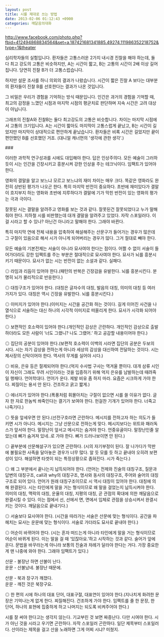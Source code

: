 ```yaml
---
layout: post
title: 시를 제대로 쓰는 방법
date: 2013-02-06 01:12:43 +0900
categories: 깨달음의대화
---
```

<http://www.facebook.com/photo.php?fbid=412494868834564&set=a.187421681341885.49274.111986352218752&type=1&theater> 
  




심리학자들의 실험입니다. 환자들은 고통스러운 2가지 내시경 진찰을 해야 하는데, 둘 다 최고 강도의 고통은 비슷하지만, A는 시간이 짧고, B는 고통의 시간이 2배 이상 길어집니다. 당연히 진찰 B가 더 고통스럽습니다. 


  


하지만 설문 조사를 하니 의외의 결과가 나왔습니다. 시간이 짧은 진찰 A 보다는 대부분의 환자들이 진찰 B를 선호한다는 결과가 나온 것입니다. 


  


그 비밀은 우리가 경험을 기억하는 방식 때문입니다. 인간은 과거의 경험을 기억할 때, 최고의 감정을 느꼈던 시점과 마지막 시점의 평균치로 판단하며 지속 시간은 고려 대상이 아닙니다. 


  


그래프의 진찰A와 진찰B는 둘다 최고강도의 고통은 비슷합니다. 차이는 마지막 시점에서 고통의 크기입니다. A는 시간이 짧아도 마지막이 고통스럽게 끝났고, B는 시간이 길었지만 마지막이 상대적으로 편안하게 끝났습니다. 환자들은 비록 시간은 길었지만 끝이 편안했던 B를 선호했던 거죠. (대니얼 캐너먼의 '생각에 관한 생각'.) 


  


\### 


  


이러한 과학적 연구성과를 시에도 대입해야 한다. 답은 인상주의다. 모든 예술이 그러하듯이 시는 인간을 긴장시키고 흥분시켜 강한 인상을 주는 테크닉이다. 임팩트가 있어야 한다. 


  


영화의 결말을 알고 보느냐 모르고 보느냐의 재미 차이는 매우 크다. 똑같은 영화라도 완전히 상반된 평가가 나오곤 한다. 특히 마지막 반전이 중요하다. 초반에 재미있다가 결말이 흐지부지 하는 영화와 초반에 지루하다가 결말에 기가 막힌 반전이 있는 영화의 평가는 극과 극이다. 


  


잘못된 시는 결말을 알려주고 영화를 보는 것과 같다. 잘못된건 잘못되었다고 누가 말해줘야 한다. 지하철 시를 비판했는데 대개 결말을 알려주고 있었다. 자작 스포일러다. 이걸 시라고 할 수 있나? 아닌건 아니라고 말해야 한다. 그래야 바뀐다.


  


특히 마지막 연에 전체 내용을 압축하여 해설해주는 산문구가 들어가는 경우가 많은데 그 구절이 있음으로 해서 시가 아니게 되어버리는 경우가 많다. 그거 절대로 빼야 한다. 


  


모든 예술의 기본전제는 서술이 아니라 묘사여야 한다는 점이다. 어쩔 수 없이 서술이 들어가더라도 강한 임팩트를 주는 부분은 절대적으로 묘사여야 한다. 묘사가 뇌를 흥분시키기 때문이다. 묘사가 없는 시는 반전이 없는 소설과 같다. 실패다. 


  


◎ 라임과 리듬이 있어야 한다.(패턴의 반복은 긴장감을 유발한다. 뇌를 흥분시킨다. 분명히 뇌가 물리적으로 반응한다.) 


  


◎ 대칭구조가 있어야 한다. (대칭은 글자수의 대칭, 발음의 대칭, 의미의 대칭 등 여러 가지가 있다. 대칭은 역시 긴장을 유발한다. 뇌를 흥분시킨다.)


  


◎ 이미지가 있어야 한다.(이미지는 시간을 공간화 하는 것이다. 길게 이어진 사건을 나열식으로 서술하는 대신 하나의 시각적 이미지로 떠올리게 한다. 묘사가 시각화 되어야 한다.) 


  


◎ 보편적인 호소력이 있어야 한다.(개인적인 감상은 곤란하다. 개인적인 감상으로 출발하더라도 모든 사람이 ‘너도 그랬니? 나도 그랬어.’ 하고 공감할 내용이어야 한다.) 


  


◎ 집단의 공분이 있어야 한다.(보편적 호소력이 이백의 시라면 집단의 공분은 두보의 시다. 시는 자기 감상을 전하는게 아니라 세상의 감상을 대신하여 전달하는 것이다. 시는 제사장의 신탁이어야 한다. 역사의 무게를 실어야 시다.) 


  


◎ 비유, 은유 등은 절제되어야 한다.(억지 수사법 구사는 역겨울 뿐이다. 대개 삼류 시인이 자신이 그래도 무려 시인이라는 것을 입증하기 위해 억지 은유를 남발하는데 때려죽일 행패다. 언어학대다. 언어가 운다. 제발 비유 좀 하지 마라. 요즘은 시크하게 가야 한다. 찌질이는 용서 안 된다. 건조하고 굵고 짧게.)


  


◎ 에너지가 있어야 한다.(폭풍처럼 휘몰아치는 구절이 없으면 시를 쓸 이유가 없다. 글자 한 자로 한놈씩 쏴죽인다는 결기가 보여야 한다. 헌걸찬 기개가 있어야 한다. 너죽고 나죽기다.) 


  


◎ 뜻을 앞세우면 안 된다.(선전구호라면 곤란하다. 메시지를 전하고자 하는 의도가 들키면 시가 아니다. 메시지는 그냥 산문으로 전하는게 맞다. 메시지보다는 위트와 패러독스가 앞서야 한다. 말장난이 앞서고 메시지는 숨겨야 한다. 언중유골이다. 말장난인줄 알았는데 뼈가 숨겨져 있네..로 가야 한다. 뼈가 드러나보이면 안 된다.) 


  


◎ 끝부분에 산문해설구가 있으면 곤란하다. (시의 자기부정이 된다. 잘 나가다가 막판에 불필요한 사족을 달아놓은 경우가 너무 많다. 알 듯 모를 듯 하고 끝내야 오히려 보편성이 있다. 해설하면 타겟이 되는 특정상황으로 좁혀진다. 시가 죽는다.) 


  


◎ 왜 그 부분에서 끝나는지 납득되어야 한다. (언어는 전제와 진술의 대칭구조, 질문과 답변의 대칭구조, call과 why의 대칭구조, 명사와 동사의 대칭구조, 주어와 술어의 대칭구조로 되어 있다. 언어가 원래 대칭구조이므로 시 역시 대칭이 있어야 한다. 대칭에 의해 완결된다. 시는 타인에게 말을 거는 형식이므로 왜 말을 걸었는지 납득시켜야 한다. 의미의 대칭, 맥락의 대칭, 운율의 대칭, 지평의 대칭, 곧 관점의 확대에 의한 깨달음으로 완결시킬 수 있다. 이는 점에서 선, 선에서 면, 면에서 입체로 관점을 상승시켜서 완결시키는 것이다. 깨달음으로 끝내기다.) 


  


◎ 서술보다 묘사여야 한다. (시간을 따라가는 서술은 산문에 맞는 형식이다. 공간을 파헤치는 묘사는 운문에 맞는 형식이다. 서술로 가더라도 묘사로 끝내야 한다.) 


  


◎ 어순이 바뀌어야 한다. (시는 혼자 떠드는게 아니라 타인에게 말을 거는 형식이므로 어순이 바뀌게 된다. 이는 말을 걸 때 ‘있잖아요.’하고 시작하는 것과 같다. 술어가 앞에 온다. 문법을 바꾸라는게 아니라 보통의 진술과 차례가 달라야 한다는 거다. 가장 중요한게 맨 나중에 와야 한다. 그래야 임팩트가 있다.)


  


산문 - 불장난 하면 산불이 난다.   
운문 - 산불났네. 불장난 때문에. 


  


산문 - 북과 장구가 깨졌다.   
운문 - 깨진 것은 북장구요. 


  


◎ 한 편의 시에 하나의 대표 단어, 대표구절, 대표연이 있어야 한다.(지나치게 화려한 문장은 기억나는게 없게 한다. 찌질해진다. 건조하게 가야 한다. 임팩트를 줄 한 문장, 한 단어, 하나의 표현에 집중하게 하고 나머지는 되도록 비켜주어야 한다.) 


  


시를 잘 써야 한다고는 생각지 않는다. 기교부린 것 보면 짜증난다. 다만 시여야 한다. 시가 아닌 것을 시라고 우기면 곤란하다. 자작 스포일러 곤란하다. 일단 제목부터 스포일러다. 산이라는 제목을 걸고 산을 노래하면 그게 어찌 시냐? 미쳤지.